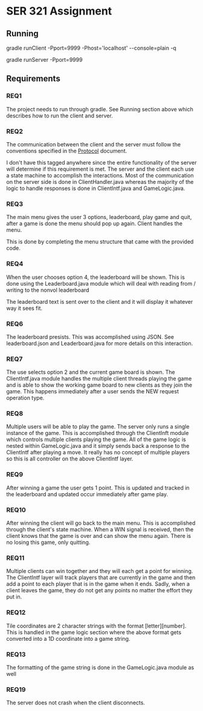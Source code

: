 # SER 321 Assignment 

## Running

gradle runClient -Pport=9999 -Phost='localhost' --console=plain -q 

gradle runServer -Pport=9999 

## Requirements

### REQ1

The project needs to run through gradle.  See Running section above which describes how to
run the client and server.
### REQ2

The communication between the client and the server must follow the conventions specified in 
the [Protocol](PROTOCOL.md) document.

I don't have this tagged anywhere since the entire functionality of the server will determine
if this requirement is met. The server and the client each use a state machine to accomplish 
the interactions. Most of the communication on the server side is done in ClientHandler.java 
whereas the majority of the logic to handle responses is done in ClientIntf.java and
GameLogic.java.

### REQ3

The main menu gives the user 3 options, leaderboard, play game and quit, after a game is done the menu should pop up again. Client handles the menu. 

This is done by completing the menu structure that came with the provided code.

### REQ4

When the user chooses option 4, the leaderboard will be shown. This is done using the
Leaderboard.java module which will deal with reading from / writing to the nonvol leaderboard 

The leaderboard text is sent over to the client and it will display it whatever way 
it sees fit.
### REQ6 

The leaderboard presists. This was accomplished using JSON. See leaderboard.json and
Leaderboard.java for more details on this interaction.

### REQ7

The use selects option 2 and the current game board is shown. The ClientIntf.java module
handles the multiple client threads playing the game and is able to show the working
game board to new clients as they join the game. This happens immediately after a user
sends the NEW request operation type.

### REQ8 

Multiple users will be able to play the game. The server only runs a single instance of the
game. This is accomplished through the ClientInft module which controls multiple clients
playing the game. All of the game logic is nested within GameLogic.java and it simply sends
back a response to the ClientIntf after playing a move. It really has no concept of multiple
players so this is all controller on the above ClientIntf layer.

### REQ9

After winning a game the user gets 1 point. This is updated and tracked in the leaderboard
and updated occur immediately after game play.

### REQ10

After winning the client will go back to the main menu. This is accomplished through the
client's state machine. When a WIN signal is received, then the client knows that the game is
over and can show the menu again. There is no losing this game, only quitting.

### REQ11 

Multiple clients can win together and they will each get a point for winning. The ClientIntf
layer will track players that are currently in the game and then add a point to each player 
that is in the game when it ends. Sadly, when a client leaves the game, they do not get any 
points no matter the effort they put in.

### REQ12 

Tile coordinates are 2 character strings with the format \[letter\]\[number\].
This is handled in the game logic section where the above format gets converted
into a 1D coordinate into a game string.


### REQ13

The formatting of the game string is done in the GameLogic.java module as well
### REQ19 

The server does not crash when the client disconnects.
